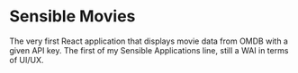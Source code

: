 # Sensible Movies

The very first React application that displays movie data from OMDB with a given API key. The first of my Sensible Applications line, still a WAI in terms of UI/UX.